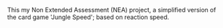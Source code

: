 This my Non Extended Assessment (NEA) project, a simplified version of the card game 'Jungle Speed'; based on reaction speed.

